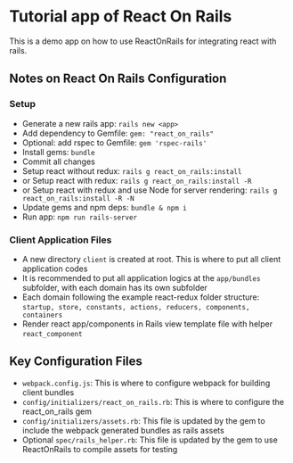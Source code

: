 # Tutorial app of React On Rails

This is a demo app on how to use ReactOnRails for integrating react with rails.

## Notes on React On Rails Configuration

### Setup
* Generate a new rails app: `rails new <app>`
* Add dependency to Gemfile: `gem: "react_on_rails"`
* Optional: add rspec to Gemfile: `gem 'rspec-rails'`
* Install gems: `bundle`
* Commit all changes
* Setup react without redux: `rails g react_on_rails:install`
* or Setup react with redux: `rails g react_on_rails:install -R`
* or Setup react with redux and use Node for server rendering: `rails g react_on_rails:install -R -N`
* Update gems and npm deps: `bundle & npm i`
* Run app: `npm run rails-server`

### Client Application Files
* A new directory `client` is created at root. This is where to put all client application codes
* It is recommended to put all application logics at the `app/bundles` subfolder, with each domain has its own subfolder
* Each domain following the example react-redux folder structure: `startup, store, constants, actions, reducers, components, containers`
* Render react app/components in Rails view template file with helper `react_component`

## Key Configuration Files
* `webpack.config.js`: This is where to configure webpack for building client bundles
* `config/initializers/react_on_rails.rb`: This is where to configure the react_on_rails gem
* `config/initializers/assets.rb`: This file is updated by the gem to include the webpack generated bundles as rails assets
* Optional `spec/rails_helper.rb`: This file is updated by the gem to use ReactOnRails to compile assets for testing
 
